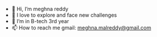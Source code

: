 - 👋 Hi, I’m meghna reddy
- 👀 I love to explore and face new challenges
- 🌱 I’m in B-tech 3rd year
- 📫 How to reach me gmail: meghna.malreddy@gmail.com


<!---
reddymeghna/reddymeghna is a ✨ special ✨ repository because its `README.md` (this file) appears on your GitHub profile.
You can click the Preview link to take a look at your changes.
--->
